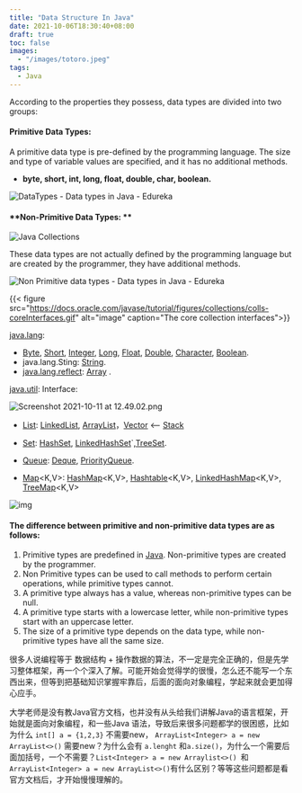 ```yaml
---
title: "Data Structure In Java"
date: 2021-10-06T18:30:40+08:00
draft: true
toc: false
images:
  - "/images/totoro.jpeg"
tags: 
  - Java
---
```


According to the properties they possess, data types are divided into two groups:

#### **Primitive Data Types:**

 A primitive data type is pre-defined by the programming language. The size and type of variable values are specified, and it has no additional methods. 

* **byte, short, int, long, float, double, char, boolean.**

![DataTypes - Data types in Java - Edureka](https://www.edureka.co/blog/wp-content/uploads/2017/04/Primitive_Data_Type.png)

#### **Non-Primitive Data Types: ** 

![Java Collections](https://beginnersbook.com/wp-content/uploads/2013/12/Java-collection-framework-hierarchy.png)

These data types are not actually defined by the programming language but are created by the programmer, they have additional methods.

![Non Primitive data types - Data types in Java - Edureka](https://www.edureka.co/blog/wp-content/uploads/2019/06/Picture4-3.png)

{{< figure src="https://docs.oracle.com/javase/tutorial/figures/collections/colls-coreInterfaces.gif" alt="image" caption="The core collection interfaces">}}

[java.lang](https://docs.oracle.com/en/java/javase/11/docs/api/java.base/java/lang/package-summary.html): 

*  [Byte](https://docs.oracle.com/en/java/javase/11/docs/api/java.base/java/lang/Byte.html), [Short](https://docs.oracle.com/en/java/javase/11/docs/api/java.base/java/lang/Short.html), [Integer](https://docs.oracle.com/en/java/javase/11/docs/api/java.base/java/lang/Integer.html), [Long](https://docs.oracle.com/en/java/javase/11/docs/api/java.base/java/lang/Long.html), [Float](https://docs.oracle.com/en/java/javase/11/docs/api/java.base/java/lang/Float.html), [Double](https://docs.oracle.com/en/java/javase/11/docs/api/java.base/java/lang/Double.html), [Character](https://docs.oracle.com/en/java/javase/11/docs/api/java.base/java/lang/Character.html), [Boolean](https://docs.oracle.com/en/java/javase/11/docs/api/java.base/java/lang/Boolean.html).
* java.lang.Sting: [String](https://docs.oracle.com/en/java/javase/11/docs/api/java.base/java/lang/String.html).
* [java.lang.reflect](https://docs.oracle.com/en/java/javase/11/docs/api/java.base/java/lang/reflect/package-summary.html): [Array](https://docs.oracle.com/en/java/javase/11/docs/api/java.base/java/lang/reflect/Array.html) .

[java.util](https://docs.oracle.com/en/java/javase/11/docs/api/java.base/java/util/package-summary.html): Interface:

![Screenshot 2021-10-11 at 12.49.02.png](https://i.loli.net/2021/10/11/BMOvJ6Fg89VbsTS.png)

* [List](https://docs.oracle.com/en/java/javase/11/docs/api/java.base/java/util/List.html)<E>:  [LinkedList](https://docs.oracle.com/en/java/javase/11/docs/api/java.base/java/util/LinkedList.html)<E>, [ArrayList](https://docs.oracle.com/en/java/javase/11/docs/api/java.base/java/util/ArrayList.html)<E>，[Vector](https://docs.oracle.com/en/java/javase/11/docs/api/java.base/java/util/Vector.html)<E> <--  [Stack](https://docs.oracle.com/en/java/javase/11/docs/api/java.base/java/util/Stack.html)<E>

* [Set](https://docs.oracle.com/en/java/javase/11/docs/api/java.base/java/util/Set.html)<E>:   [HashSet](https://docs.oracle.com/en/java/javase/11/docs/api/java.base/java/util/HashSet.html)<E>, [LinkedHashSet](https://docs.oracle.com/en/java/javase/11/docs/api/java.base/java/util/LinkedHashSet.html)<E>`,[TreeSet](https://docs.oracle.com/en/java/javase/11/docs/api/java.base/java/util/TreeSet.html)<E>.

* [Queue](https://docs.oracle.com/en/java/javase/11/docs/api/java.base/java/util/Queue.html)<E>:  [Deque](https://docs.oracle.com/en/java/javase/11/docs/api/java.base/java/util/Deque.html)<E>, [PriorityQueue](https://docs.oracle.com/en/java/javase/11/docs/api/java.base/java/util/PriorityQueue.html)<E>.

* [Map](https://docs.oracle.com/en/java/javase/11/docs/api/java.base/java/util/Map.html)<K,V>: [HashMap](https://docs.oracle.com/en/java/javase/11/docs/api/java.base/java/util/HashMap.html)<K,V>, [Hashtable](https://docs.oracle.com/en/java/javase/11/docs/api/java.base/java/util/Hashtable.html)<K,V>,  [LinkedHashMap](https://docs.oracle.com/en/java/javase/11/docs/api/java.base/java/util/LinkedHashMap.html)<K,V>, [TreeMap](https://docs.oracle.com/en/java/javase/11/docs/api/java.base/java/util/TreeMap.html)<K,V>

![img](https://miro.medium.com/max/2000/1*RyCRTcbKIxHiPe5AObrvqQ.png)

#### The difference between **primitive** and **non-primitive** data types are as follows:

1. Primitive types are predefined in [Java](https://www.edureka.co/blog/what-is-java/). Non-primitive types are created by the programmer.
2. Non Primitive types can be used to call methods to perform certain operations, while primitive types cannot.
3. A primitive type always has a value, whereas non-primitive types can be null.
4. A primitive type starts with a lowercase letter, while non-primitive types start with an uppercase letter.
5. The size of a primitive type depends on the data type, while non-primitive types have all the same size.

很多人说编程等于 数据结构 + 操作数据的算法，不一定是完全正确的，但是先学习整体框架，再一个个深入了解。可能开始会觉得学的很慢，怎么还不能写一个东西出来，但等到把基础知识掌握牢靠后，后面的面向对象编程，学起来就会更加得心应手。

大学老师是没有教Java官方文档，也并没有从头给我们讲解Java的语言框架，开始就是面向对象编程，和一些Java 语法，导致后来很多问题都学的很困惑，比如为什么 `int[] a = {1,2,3}` 不需要new， `ArrayList<Integer> a = new ArrayList<>()` 需要new？为什么会有 `a.lenght` 和`a.size()`，为什么一个需要后面加括号，一个不需要？`List<Integer> a = new Arraylist<>() `和 `ArrayList<Integer> a = new ArrayList<>()`有什么区别？等等这些问题都是看官方文档后，才开始慢慢理解的。
